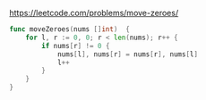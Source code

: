 https://leetcode.com/problems/move-zeroes/

```go
func moveZeroes(nums []int)  {
    for l, r := 0, 0; r < len(nums); r++ {
        if nums[r] != 0 {
            nums[l], nums[r] = nums[r], nums[l]
            l++
        }
    }
}

```